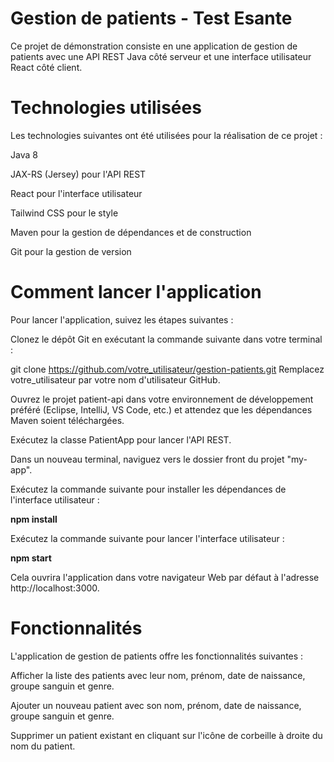 # Gestion de patients - Test Esante
Ce projet de démonstration consiste en une application de gestion de patients avec une API REST Java côté serveur et une interface utilisateur React côté client.

# Technologies utilisées
Les technologies suivantes ont été utilisées pour la réalisation de ce projet :

Java 8

JAX-RS (Jersey) pour l'API REST

React pour l'interface utilisateur

Tailwind CSS pour le style

Maven pour la gestion de dépendances et de construction

Git pour la gestion de version

# Comment lancer l'application

Pour lancer l'application, suivez les étapes suivantes :

Clonez le dépôt Git en exécutant la commande suivante dans votre terminal :

git clone https://github.com/votre_utilisateur/gestion-patients.git
Remplacez votre_utilisateur par votre nom d'utilisateur GitHub.

Ouvrez le projet patient-api dans votre environnement de développement préféré (Eclipse, IntelliJ, VS Code, etc.) et attendez que les dépendances Maven soient téléchargées.

Exécutez la classe PatientApp pour lancer l'API REST.

Dans un nouveau terminal, naviguez vers le dossier front du projet "my-app".

Exécutez la commande suivante pour installer les dépendances de l'interface utilisateur :

<b>npm install</b>

Exécutez la commande suivante pour lancer l'interface utilisateur :

<b>npm start</b>

Cela ouvrira l'application dans votre navigateur Web par défaut à l'adresse http://localhost:3000.

# Fonctionnalités
L'application de gestion de patients offre les fonctionnalités suivantes :

Afficher la liste des patients avec leur nom, prénom, date de naissance, groupe sanguin et genre.
  
Ajouter un nouveau patient avec son nom, prénom, date de naissance, groupe sanguin et genre.
  
Supprimer un patient existant en cliquant sur l'icône de corbeille à droite du nom du patient.
